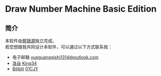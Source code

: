 # Draw Number Machine Basic Edition
## 简介
本软件由[蔡锦源](https://github.com/caijinyuan123)独立完成。  
若您想跟我共同设计本软件，可以通过以下方式联系我：  
* 电子邮箱 yueguangqishi1314@outlook.com
* [洛谷](https://www.luogu.com.cn/) [King34](https://www.luogu.com.cn/user/587413)
* [Bilibili](https://www.bilibili.com/) [01CJY](https://space.bilibili.com/1250762744/?spm_id_from=333.999.0.0)
